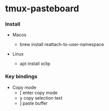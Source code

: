 tmux-pasteboard
=========

### Install

- Macos
    - brew install reattach-to-user-namespace

- Linux
    - apt install xclip

### Key bindings
- Copy mode
    - [ enter copy mode
    - y copy selection text
    - ] paste buffer
